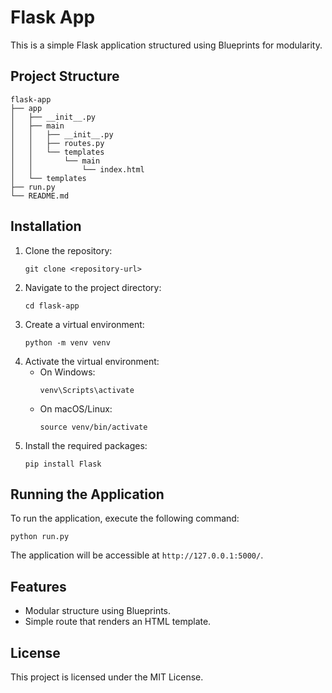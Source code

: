 # Flask App

This is a simple Flask application structured using Blueprints for modularity. 

## Project Structure

```
flask-app
├── app
│   ├── __init__.py
│   ├── main
│   │   ├── __init__.py
│   │   ├── routes.py
│   │   └── templates
│   │       └── main
│   │           └── index.html
│   └── templates
├── run.py
└── README.md
```

## Installation

1. Clone the repository:
   ```
   git clone <repository-url>
   ```
2. Navigate to the project directory:
   ```
   cd flask-app
   ```
3. Create a virtual environment:
   ```
   python -m venv venv
   ```
4. Activate the virtual environment:
   - On Windows:
     ```
     venv\Scripts\activate
     ```
   - On macOS/Linux:
     ```
     source venv/bin/activate
     ```
5. Install the required packages:
   ```
   pip install Flask
   ```

## Running the Application

To run the application, execute the following command:
```
python run.py
```

The application will be accessible at `http://127.0.0.1:5000/`.

## Features

- Modular structure using Blueprints.
- Simple route that renders an HTML template.

## License

This project is licensed under the MIT License.